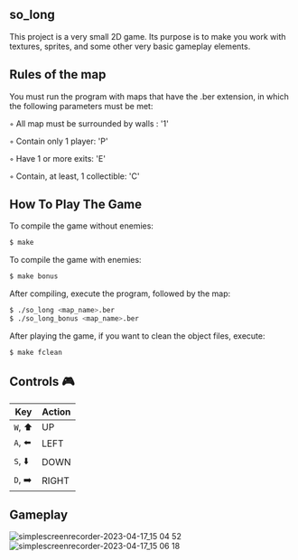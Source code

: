 ## so_long

This project is a very small 2D game.
Its purpose is to make you work with textures, sprites,
and some other very basic gameplay elements.

## Rules of the map
You must run the program with maps that have the .ber extension, in which the following parameters must be met:

◦ All map must be surrounded by walls : '1'


◦ Contain only 1 player: 'P'


◦ Have 1 or more exits: 'E'


◦ Contain, at least, 1 collectible: 'C'


## How To Play The Game
To compile the game without enemies:
```bash
$ make
```
To compile the game with enemies:
```bash
$ make bonus
```
After compiling, execute the program, followed by the map:
```bash
$ ./so_long <map_name>.ber
$ ./so_long_bonus <map_name>.ber
```
After playing the game, if you want to clean the object files, execute:
```bash
$ make fclean

```

## Controls 🎮

|Key|Action|
|---|---|
|`W`, ⬆️|UP|
|`A`, ⬅️|LEFT|
|`S`, ⬇️|DOWN|
|`D`, ➡️|RIGHT|

## Gameplay
![simplescreenrecorder-2023-04-17_15 04 52](https://user-images.githubusercontent.com/118270669/232509337-65d77d14-2625-4e7e-8e16-012988998535.gif)
![simplescreenrecorder-2023-04-17_15 06 18](https://user-images.githubusercontent.com/118270669/232509272-58d16ea3-e8fc-4149-8839-1db7790c4501.gif)



